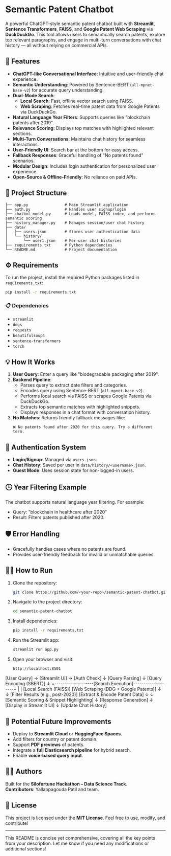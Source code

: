 
# Semantic Patent Chatbot

A powerful ChatGPT-style semantic patent chatbot built with **Streamlit**, **Sentence Transformers**, **FAISS**, and **Google Patent Web Scraping** via **DuckDuckGo**. This tool allows users to semantically search patents, explore top relevant paragraphs, and engage in multi-turn conversations with chat history — all without relying on commercial APIs.

## 🚀 Features
- **ChatGPT-like Conversational Interface**: Intuitive and user-friendly chat experience.
- **Semantic Understanding**: Powered by Sentence-BERT (`all-mpnet-base-v2`) for accurate query understanding.
- **Dual-Mode Search**:
  - **Local Search**: Fast, offline vector search using FAISS.
  - **Web Scraping**: Fetches real-time patent data from Google Patents via DuckDuckGo.
- **Natural Language Year Filters**: Supports queries like "blockchain patents after 2019".
- **Relevance Scoring**: Displays top matches with highlighted relevant sections.
- **Multi-Turn Conversations**: Maintains chat history for seamless interactions.
- **User-Friendly UI**: Search bar at the bottom for easy access.
- **Fallback Responses**: Graceful handling of "No patents found" scenarios.
- **Modular Design**: Includes login authentication for personalized user experience.
- **Open-Source & Offline-Friendly**: No reliance on paid APIs.

## 📁 Project Structure
```
├── app.py                # Main Streamlit application
├── auth.py               # Handles user signup/login
├── chatbot_model.py      # Loads model, FAISS index, and performs semantic scoring
├── history_manager.py    # Manages session/user chat history
├── data/
│   ├── users.json        # Stores user authentication data
│   └── history/
│       └── user1.json    # Per-user chat histories
├── requirements.txt      # Python dependencies
└── README.md             # Project documentation
```

## ⚙️ Requirements
To run the project, install the required Python packages listed in `requirements.txt`:

```bash
pip install -r requirements.txt
```

### 📋 Dependencies
- `streamlit`
- `ddgs`
- `requests`
- `beautifulsoup4`
- `sentence-transformers`
- `torch`

## 💡 How It Works
1. **User Query**: Enter a query like "biodegradable packaging after 2019".
2. **Backend Pipeline**:
   - Parses query to extract date filters and categories.
   - Encodes query using Sentence-BERT (`all-mpnet-base-v2`).
   - Performs local search via FAISS or scrapes Google Patents via DuckDuckGo.
   - Extracts top semantic matches with highlighted snippets.
   - Displays responses in a chat format with conversation history.
3. **No Matches**: Returns friendly fallback messages like:
   ```
   ❌ No patents found after 2020 for this query. Try a different term.
   ```

## 🔐 Authentication System
- **Login/Signup**: Managed via `users.json`.
- **Chat History**: Saved per user in `data/history/<username>.json`.
- **Guest Mode**: Uses session state for non-logged-in users.

## 🕒 Year Filtering Example
The chatbot supports natural language year filtering. For example:
- Query: "blockchain in healthcare after 2020"
- Result: Filters patents published after 2020.

## 🛡️ Error Handling
- Gracefully handles cases where no patents are found.
- Provides user-friendly feedback for invalid or unmatchable queries.

## 🏃‍♂️ How to Run
1. Clone the repository:
   ```bash
   git clone https://github.com/<your-repo>/semantic-patent-chatbot.git
   ```
2. Navigate to the project directory:
   ```bash
   cd semantic-patent-chatbot
   ```
3. Install dependencies:
   ```bash
   pip install -r requirements.txt
   ```
4. Run the Streamlit app:
   ```bash
   streamlit run app.py
   ```
5. Open your browser and visit:
   ```
   http://localhost:8501
   ```



[User Query] → [Streamlit UI] → [Auth Check]
                                   ↓
                            [Query Parsing]
                                   ↓
                          [Query Encoding (SBERT)]
                                   ↓
        +-------------------[Search Execution]-------------------+
        |                                                       |
   [Local Search (FAISS)]                           [Web Scraping (DDG + Google Patents)]
        ↓                                                       ↓
 [Filter Results (e.g., post-2020)]         [Extract & Encode Patent Data]
        ↓                                                       ↓
                 [Semantic Scoring & Snippet Highlighting]
                                   ↓
                      [Response Generation]
                                   ↓
                       [Display in Streamlit UI]
                                   ↓
                       [Update Chat History]


                       
## 🌱 Potential Future Improvements
- Deploy to **Streamlit Cloud** or **HuggingFace Spaces**.
- Add filters for country or patent domain.
- Support **PDF previews** of patents.
- Integrate a **full Elasticsearch pipeline** for hybrid search.
- Enable **voice-based query input**.

## 👨‍💻 Authors
Built for the **Silofortune Hackathon – Data Science Track**.  
**Contributors**: Yallappagouda Patil and team.

## 📜 License
This project is licensed under the **MIT License**. Feel free to use, modify, and contribute!

---

This README is concise yet comprehensive, covering all the key points from your description. Let me know if you need any modifications or additional sections!
